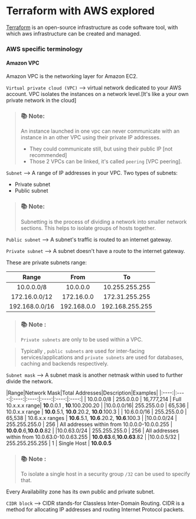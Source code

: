 # Terraform with AWS explored

[Terraform](https://www.terraform.io/) is an open-source infrastructure as code software tool, with which
aws infrastructure can be created and managed.

### AWS specific terminology

#### Amazon VPC

Amazon VPC is the networking layer for Amazon EC2.

`Virtual private cloud (VPC)` --> virtual network dedicated to your AWS account. 
VPC isolates the instances on a network level.[It's like a your own private network in the cloud]

> ### 📚 Note:
> An instance launched in one vpc can never communicate with an instance in an other VPC using their private IP addresses.
>    - They could communicate still, but using their public IP [not recommended]
>   - Those 2 VPCs can be linked, it's called `peering` [VPC peering].


`Subnet` —-> A range of IP addresses in your VPC.
Two types of subnets:
   - Private subnet
   - Public subnet
> ### 📚 Note:
> Subnetting is the process of dividing a network into smaller network sections. This helps to isolate groups of hosts together.


`Public subnet` --> A subnet's traffic is routed to an internet gateway.

`Private subnet` --> A subnet doesn't have a route to the internet gateway.

These are private subnets range:

| Range     |  From   | To    |
|:---------:|:-------:|:-------:| 
| 10.0.0.0/8 |10.0.0.0 | 10.255.255.255 |
| 172.16.0.0/12 | 172.16.0.0 | 172.31.255.255 |
| 192.168.0.0/16 | 192.168.0.0 | 192.168.255.255 |


> ### 📚 Note :
> `Private subnets` are only to be used within a VPC.

> Typically , `public subnets` are used for inter-facing services/applications and `private subnets` are used for databases, caching and backends respectively.



`Subnet mask` -->  A  subnet mask is another netmask within used to further divide the network.

|Range|Network Mask|Total Addresses|Description|Examples|
|:----:|:----:|:----:|:----:|:----:|:----:|:----:|
| 10.0.0.0/8 | 255.0.0.0 | 16,777,214 | Full 10.x.x.x range| **10**.0.0.1 , **10**.100.200.20 |
|10.0.0.0/16| 255.255.0.0 | 65,536 | 10.0.x.x range | **10.0**.5.1, **10.0**.20.2, **10.0**.100.3 |
| 10.6.0.0/16 | 255.255.0.0 | 65,538 | 10.6.x.x ranges | **10.6**.5.1, **10.6**.20.2, **10.6**.100.3 |
|10.0.0.0/24 | 255.255.255.0 | 256 | All addresses within from 10.0.0.0-10.0.0.255 | **10.0.0**.6,**10.0.0**.82 |
|10.0.63.0/24 | 255.255.255.0 | 256 | All addresses within from 10.0.63.0-10.0.63.255 | **10.0.63**.6,**10.0.63**.82 |
|10.0.0.5/32 | 255.255.255.255 | 1 | Single Host | **10.0.0.5**

> ### 📚 Note :
> To isolate a single host in a security group `/32` can be used to specify that.

Every Availability zone has its own public and private subnet.

`CIDR block` --> CIDR stands-for  Classless Inter-Domain Routing. CIDR  is a method for allocating IP addresses and routing Internet Protocol packets. 